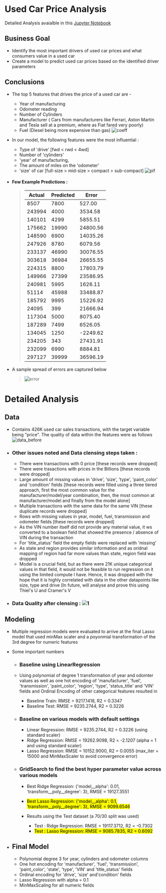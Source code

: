 # Used Car Price Analysis
Detailed Analysis avaialble in this [Jupyter Notebook](https://github.com/nikhilmadhu/bkprapp2/blob/main/src/UsedCars.ipynb)

## Business Goal
- Identify the most important drivers of used car prices and what consumers value in a used car
- Create a model to predict used car prices based on the identified driver parameters

## Conclusions
- The top 5 features that drives the price of a used car are -
  - Year of manufacturing
  - Odometer reading
  - Number of Cylinders
  - Manufacturer ( Cars from manufacturers like Ferrari, Aston Martin and Tesla sell at a premium, where as Fiat fared very poorly)
  - Fuel (Diesel being more expensive than gas)
    ![coeff](https://github.com/user-attachments/assets/95c42413-5817-4130-a952-b38c02f712a4)
- In our model, the following features were the most influential : 
   - Type of 'drive' [fwd < rwd < 4wd]
   - Number of 'cylinders'
   - 'year' of manufacturing,
   - The amount of miles on the 'odometer'
   - 'size' of car [full-size > mid-size > compact > sub-compact]
     ![pif](https://github.com/user-attachments/assets/c86e4770-5cd5-4fb4-a60a-df7c5256155d)
    


- #### Few Example Predictions :
  > | Actual | Predicted | Error     |
  > |-------|------------|-----------|
  > | 8507   | 7800       | 527.00    | 
  > | 243994 | 4000       | 3534.58    |
  > | 140101 | 4299       | 5855.51    |
  > | 175662 | 19990      | 24800.56   |
  > | 148590 | 6900       | 14035.26   |
  > | 247926 | 8780       | 6079.56    |
  > | 233137 | 46990      | 30076.55   |
  > | 303618 | 36984      | 26655.55   |
  > | 224315 | 8800       | 17803.79   |
  > | 149966 | 27399      | 23586.95   |
  > | 240981 | 5995       | 1626.11    |
  > | 51114  | 45988      | 33488.87   |
  > | 185792 | 9995       | 15226.92   |
  > | 24095  | 399        | 21666.94   |
  > | 117304 | 5000       | 8075.40    |
  > | 187289 | 7499       | 6526.05    |
  > | 134045 | 1250       | -2249.62   |
  > | 234205 | 343        | 27431.91   |
  > | 232099 | 6990       | 8884.81    |
  > | 297127 | 39999      | 36596.19   | 

- A sample spread of errors are captured below
    > ![error](https://github.com/user-attachments/assets/e0c141dd-e33b-4e1c-bf7d-f4df7c8929e9)

  
# Detailed Analysis
## Data
- Contains 426K used car sales transactions, with the target variable being "price". The quality of data within the features were as follows
  ![data_before](https://github.com/user-attachments/assets/9b673c31-c8a2-4646-aecb-565d0d166003)

- ### Other issues noted and Data clensing steps taken  :
   - There were transactions with 0 price [these records were dropped]
   - There were trasactions with prices in the Billions [these records were dropped]
   - Large amount of missing values in 'drive', 'size', 'type', 'paint_color' and 'condition' fields [these records were filled using a three tiered approach, first the most common value for the manufacturer/model/year combination, then, the most common at manufacturer/model and finally from the model alone]
   - Multiple transactions with the same data for the same VIN [these duplicate records were dropped]
   - Rows with missing values in year, model, fuel, transmission and odometer fields [these records were dropped]
   - As the VIN number itself did not provide any material value, it ws converted to a boolean field that showed the presence / absence of VIN during the transaction
   - For 'title_status' field the empty fields were replaced with 'missing'
   - As state and region provides similar information and as oridnal mapping of region had far more values than state, region field was dropped
   - Model is a crucial field, but as there were 21K unique categorical values in that field, it would not be feasible to run regression on it using the limited compute I have. Hence, it was dropped with the hope that it is highly correlated with data in the other datapoints like size, type and drive [In future, will analyse and prove this using Thiel's U and Cramer's V

- ### Data Quality after clensing :  ![1](https://github.com/user-attachments/assets/ce03811a-8b98-4f2e-afd9-fc355b9751f1)

## Modeling

- Multiple regression models were evaluated to arrive at the final Lasso model that used minMax scaler and a poyonmial transformation of the 3rd degree for numeric features
- Some important numbers
   - ### Baseline using LinearRegression
   - Using polynomial of degree 1 transformation of year and odomter values as well as one hot encoding of 'manufacturer', 'fuel', 'transmission', 'paint_color', 'region', 'type', 'status_title' and 'VIN' fields and Ordinal Encodng of other categorical features resulted in
     - Baseline Train: RMSE = 9217.1418, R2 = 0.3347
     - Baseline Test: RMSE = 9235.2744, R2 = 0.3226
  
   - ### Baseline on various models with default settings
     - Linear Regression: RMSE = 9235.2744, R2 = 0.3226 (using standard scaler)
     - Ridge Regression: RMSE = 19262.9098, R2 = -2.1207 (alpha = 1 and using standard scaler)
     - Lasso Regression: RMSE = 10152.9000, R2 = 0.0055  (max_iter = 15000 and MinMaxScaler to avoid convergence error)
 
   - ### GridSearch to find the best hyper parameter value across various models
     - Best Ridge Regression: {'model__alpha': 0.01, 'transform__poly__degree': 3}, RMSE = 19127.3551
     - <mark>Best Lasso Regression: {'model__alpha': 0.1, 'transform__poly__degree': 3}, RMSE = 9099.6546<mark>

     - Results using the Test dataset (a 70/30 split was used)
        - Test : Ridge Regression: RMSE = 19117.3712, R2 = -0.7302
        - <mark>Test : Lasso Regression: RMSE = 9085.7835, R2 = 0.6092<mark>
  
 - ## Final Model
   - Polynomial degree 3 for year, cylinders and odometer columns
   - One hot encoding for 'manufacturer', 'fuel', 'transmission', 'paint_color', 'state', 'type', 'VIN' and 'title_status' fields
   - Ordinal encoding for 'drive', 'size' and'condition' fields
   - Lasso Regression with alpha = 0.1
   - MinMaxScaling for all numeric fields
   

